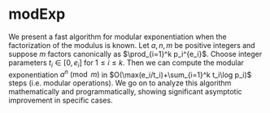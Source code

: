 # modExp
We present a fast algorithm for modular exponentiation when the factorization of the modulus is known. Let $a,n,m$ be positive integers and suppose $m$ factors canonically as $\prod_{i=1}^k p_i^{e_i}$. Choose integer parameters $t_i\in [0, e_i]$ for $1\le i\le k$. Then we can compute the modular exponentiation $a^n\pmod{m}$ in $O(\max(e_i/t_i)+\sum_{i=1}^k t_i\log p_i)$ steps (i.e. modular operations). We go on to analyze this algorithm mathematically and programmatically, showing significant asymptotic improvement in specific cases.
